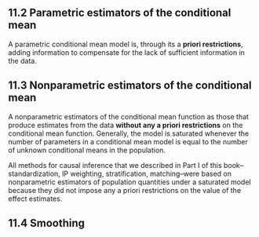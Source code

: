 ## 11.2 Parametric estimators of the conditional mean
A parametric conditional mean model is, through its a **priori restrictions**, adding information to compensate for the lack of sufficient information in the data.

## 11.3 Nonparametric estimators of the conditional mean

A nonparametric estimators of the conditional mean function as those that produce estimates from the data **without any a priori restrictions** on the conditional mean function. Generally, the model is saturated whenever the number of parameters in a conditional mean model is equal to the number of unknown conditional means in the population.

All methods for causal inference that we described in Part I of this book–standardization, IP weighting, stratification, matching–were based on nonparametric estimators of population quantities under a saturated model because they did not impose any a priori restrictions on the value of the effect estimates.

## 11.4 Smoothing


